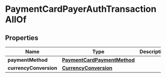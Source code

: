

# PaymentCardPayerAuthTransactionAllOf

## Properties

Name | Type | Description | Notes
------------ | ------------- | ------------- | -------------
**paymentMethod** | [**PaymentCardPaymentMethod**](PaymentCardPaymentMethod.md) |  | 
**currencyConversion** | [**CurrencyConversion**](CurrencyConversion.md) |  |  [optional]



